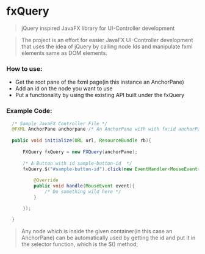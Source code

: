 fxQuery
=======

> jQuery inspired JavaFX library for UI-Controller development


> The project is an effort for easier JavaFX UI-Controller development 
> that uses the idea of jQuery by calling node Ids and manipulate fxml 
> elements same as DOM elements.

### How to use:
- Get the root pane of the fxml page(in this instance an AnchorPane)
- Add an id on the node you want to use
- Put a functionality by using the existing API built under the fxQuery


### Example Code:

```java
  /* Sample JavaFX Controller File */
  @FXML AnchorPane anchorpane /* An AnchorPane with with fx:id anchorPane */
  
  public void initialize(URL url, ResourceBundle rb){
    
      FXQuery fxQuery = new FXQuery(anchorPane);
      
      /* A Button with id sample-button-id  */
      fxQuery.$("#sample-button-id").click(new EventHandler<MouseEvent>(){
      
          @Override
          public void handle(MouseEvent event){
              /* Do something wild here */
          }

      });  

  }
```

> Any node which is inside the given container(in this case an AnchorPane) 
> can be automatically used by getting the id and put it in the selector 
> function, which is the $() method;
